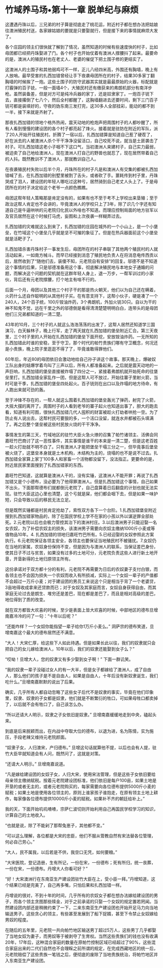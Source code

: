 # 竹域养马场•第十一章 脱单纪与麻烦

这遭遇丹珠以后，三兄弟的村子算是彻底走了桃花运，附近村子都在想办法把姑娘往澳洲殖民村送，各家嫁姑娘的要就是只要娶就行，但是接下来的事情就麻烦大发了。
 
各个庄园的领主们很快就了解到了情况，虽然知道的时候有些速度快的村子，比如毋团都已经把丹珠娶进了门。各个村子也开始仗着有澳洲人撑腰抖了起来。最要命的是，澳洲人的殖民村也在老丈人、老婆的催促下把土围子修的更结实了。
 
这澳洲人的土围子和其他弱鸡可不一样，正儿八经四米高，外围还有胸墙，晚上有人放哨。最早受害的扎西加错曾经让手下夜袭毋团所在的村子，结果30多家丁翻胸墙的时候挨了一炮。这些土围子的防守武器其实就是最最原始的火器，标配就是打霰弹的百子铳，一般一面墙4个，大殖民村还有缴获来的弗朗机部分有南洋步枪。虽然装备差，但是对方可是纯冷兵器的家丁，还是奴隶家丁。一炮百子铳下去，直接撂倒了七八个，然后全村都醒了，这胸墙翻进去还要时间，剩下三门百子铳可都是装填好的，守夜的妫东南三发打完，这30多人全部挂彩，能动的都不到一半，接下来就是齐射了。
 
那夜扎西加错的领地个格外热闹，震天动地的枪炮声把周围村子的人都吵醒了，所有人看到慢慢的建设团的各个村子都亮起了烽火。接着就是驻防在附近的军队，派了20人开始开往殖民村。折腾了一宿以后，扎西加错算是知道自己惹了硬茬了，好在派去的人被澳洲人杀个干干净净没留活口，自己咬死不说，就当是土匪袭击了村子。可扎西加错这老小子咽不下这口气，当初澳洲人来建村子，自己实力最弱，被迫卖了自己地给澳洲人，现在澳洲人打自己的野兽也就忍了，现在居然带着自己的人抖。既然教训不了澳洲人，那就教训自己人。
 
在夜袭殖民村失败以后半个月，丹珠所在的村子凡是和澳洲人有交集的都被扎西加错喊了去，在扎西加错的别墅里被割了舌头，或者砍了手。噩耗传到村子里，丹珠哭成了泪人，建设团的年轻人哪吃过这种亏，居然骑到自己老丈人头上了。于是毋团所在的村子决定给这个老爷一点颜色瞧瞧。
 
毋团这帮年轻人策略那是肯定没有的，如果有也不至于考不上学校出来垦殖；至于政治这帮人肯定也不会讲的，毕竟澳洲人的学校只上了3年，除了识几个字还有知道自己是牛逼哄哄的元老院归化民以外啥也不知道。而理应控制局面的地方驻军以及官员居然在这个时候打马虎，妄图和上次夜袭一样糊弄过去。
 
扎西加错的灾难就这么到来了，扎西加错的庄园在城外的一个小山上，是一个小堡垒，在竹域这个小堡垒几乎就是坚不可摧的象征了。但是在热兵器面前这个小堡垒就是活靶子了。
 
扎西加错杀害丹珠村子一事发生后，毋团所在的村子串联了其他两个殖民村的人就活动起来，一如南方械斗。而早已经接到消息了殖民地负责人在将消息电传西贡以后，居然收到了“随他们去，装傻不知，元老院自有安排”的回复。邬德不是不知道这个事情的后果，只是邬德准备用这个事，彻底解决殖民地与本地女子通婚的问题，而解决这个问题的契机就在这群年轻人身上，退一万步，一帮军训过的小家伙，背后还有元老院撑腰，打个地主有啥不行的。
 
后面一个月，毋团以及其他三个村子干的那是热火朝天，他们以为自己还在瞒着，火药什么还自作聪明的从其他村子买。在有意支持下，这帮小伙子，硬是凑了一个240人，24个百子统，100斤铵油炸药，3个弗朗机，外加火铳30只。自以为干的神不知鬼不觉，远在千里之外的邬德倒是看得清清楚楚明明白白，连带头的是毋团他们三兄弟都知道的一清二楚。
 
43年的10月，三个村子的人就这么浩浩荡荡的出发了，这帮人居然还知道学三国演习，白天躲林子，晚上行军，走了两天就在扎西加错的堡垒附近汇合。第三天夜里，三个村子里的人开始在扎西加错的堡垒下面开挖，安放铵油炸药。一无所知的扎西加错此时谁的安稳，至于守卫，那个时代的帕竹贵族们哪有守卫概念，何况还是小贵族，晚上院子里逛逛不得了了，毕竟谁敢得罪他们。
 
60年后，年近80的毋团依旧会激动地给自己孙子讲这个故事。那天晚上，爆破奴工队出身的姞爆学着鸟叫了三声以后，所有人都准备起来。之后就是震天动地的一声巨响，扎西加错的堡垒直接被炸塌了四分之一，紧接着弗朗机就开始死命的往堡垒里打。扎西加错全家乱作一团，但是这帮人可不放过，开始往寨子里射火箭，当时可是干季，扎西加错的堡垒四处起火。百子铳则在出口以及炸塌的地方待命，有人跑出来就可劲的轰。
 
至于冲锋不存在的，一帮人就这么围着扎西加错的堡垒轰光了弹药，射完了火箭，大摇大摆的离开了。周围村子的人看到老爷的寨子起火也知道出事了，胆大的跑去看，知道有利可图，很快扎西加错几代人囤积的财富被趁火打劫者哄抢一空。为了防止有人说出去，这帮村民可要狠的多，一个活口没留，就连水井都被石头填满了。再之后整个堡垒被这些村民放火烧的干干净净。
 
事情发生的第三天，竹域地区的驻竹大臣火急火燎的召集了帕竹诸领主、活佛会同嘉旺竹巴商讨了这一恶性事件，其实事情是谁干的本来是一清二楚，但是这老百姓一趁火打劫就不明不白了。只有澳洲人才能把堡垒干塌三分之一，但毕竟事后堡垒被火烧了，这堡垒本身就是土木机构，木结构为主的，烧塌的也不是说不过去。扎西加错全家算上家丁100多人和家畜一个活物都没留下，没法指正。更要命的是，附近居民家里面搜到了扎西加错家的东西。
 
嘉旺竹巴知道，这就算是澳洲人干的，没有实锤，这澳洲人不能开罪；再说了扎西加错又是个小德布，没必要为了他得罪澳洲人。但是扎西加错这个事情，自己如果不出头，下面那帮德布们就都倒元老院了，自己盘算着日后翻盘的计划也就无法实现。驻竹大臣这边心里也清楚，这个亏就是屎，他们都会咽下去，但是如果一味护短，只会导致以后的移民无法立足。
 
但是既然实锤都是村民肯定抢劫了，索性双方各下一个台阶。1.扎西加错堡垒附近搜到扎西加错家物品的，除了在国民学校上学不在家的小孩以外以谋逆罪全部处死。2.元老院以后也会极力管控其治下的澳洲村庄。3.以后澳洲男子只能迎娶一名女农奴，为了补偿农奴主的损失，该澳洲男子需要向农奴主缴纳1000斤小麦或等值物品10年。4. 扎西加错的领地归嘉旺竹巴所有。5.已经迎娶的女奴参照此方案执行。6.元老院保证各领主安全，各领主也要保证当地殖民村不被骚扰。7.女奴仍在当地的家属，农奴身份保持不变，但是因为与澳洲人的联系，当保证差巴身份，使其日子不过与贫苦，如果没有过多的土地可分，元老院负责这些人进行新土地开垦，开垦新得的土地归原领主所有。
 
这份承诺对于双方都十分的有利，元老院不再需要为日后的农奴妻子支付白银，而各领主也不会因为损失一个农奴而收入有所损减，实际上一个女奴一辈子的产值都不会超过一万斤小麦；对于建设团的男员工来说这个只是相当于背了一个老婆贷，3亩地得收成拿来还贷款而已；对于女奴及其家庭而言，女奴自身获得自由，而其家庭无论过去是朗生、堆穷还是差巴，现在都是差巴了，而且是相对高级的差巴，地位得到了质的改变。
 
就在双方都皆大欢喜的时候，至少是表面上皆大欢喜的时候，中部地区的德布旦增南嘉冷冷的问了一句：“十年以后呢？”
 
“还能咋样？一个女奴你能指望一辈子给你1万斤小麦么。” 洞萨宗的德布笑道，旦增南嘉这个最大的德布居然还不满意。
 
“大人！大宋仁厚，给这些下人如此待遇。但是如果长此以往，我们的奴隶就只会把自己的女儿嫁给澳洲人，10年以后，我们的奴隶还能娶到女子么？”
 
“哎呦！旦增大人，您的奴隶又有多少娶到女子啊！” 下面一群讥笑。
 
“我的奴隶一辈子没碰过女人的有一大半，但是女子都嫁给了澳洲人，成了自由人，那么他们的孩子是不是自由人，如果是自由人，十年后没有新奴隶诞生，我们吃什么。”旦增南嘉默默的说出了后果。
 
确实，几乎所有人都自动忽略了这些女子后代不是奴隶的事实，毕竟在他们印象里，奴隶、奴隶的子女都是奴隶，他们就是不断繁衍的牲口，可如果母牲口都卖掉了，以后就不会有牲口了，自己该怎么办。
 
“所以还请大人明示，奴隶之子女依旧是奴隶。” 旦增南嘉缓缓地走到中央，磕起头来。
 
到底是后来脱颖而出，在内战中夺取大位的德布，以退为进，名为陈情，实为施压，手段老辣又维持元老院颜面。
 
“奴隶子女，人归澳宋，产归德布。” 旦增这句话就算他不提，以后也会有人提，驻竹大臣早就知道会有人问，既然问了，这就是对策。
 
“还请大人明示。” 旦增南嘉说道。
 
“凡是嫁给建设团的女奴子女，人归大宋，使用宋法管理，但是这些子女依旧要给母亲领主缴纳赋税。按着元老院建设团标准，他们依旧是每户100亩，如果土地是开垦的或者无主的，或者元老院购买的，每家需要向各位德布提供5000斤小麦的赋税；如果土地是使用各位领主的，原则上谁家孩子谁抱走，在原有领主土地上耕作，每家像各位德布提供10000斤小麦的赋税。如果补不齐的朝廷给补上。”
 
我的天，下面开始叽叽喳喳，宗萨仁波切则开始利用自己再国民学校学习的知识，计算自己的土地收入。
 
“也就是说，除了不能剁了那帮兔崽子，其他都不变。”
 
“可以这么理解，各位都是大宋的忠臣，他们不服从管教自然有宋法替各位管理，何必自己劳心。”
 
“大人，民不属我，以后若是不供，我空口无凭，如何要粮。”
 
“大宋医院，登记造册，生有所记，一份在宋，一份德布；死有所归，统一丧葬，一份在宋，一份德布。丹增大人你看可好？”
 
“好！大宋澳洲行在东南亚生产建设团驻竹大臣在上，受小臣一拜。”丹增知道，这个结果已经是完美了，自己再多嘴，只怕后果和扎西加错一样。
 
丹增说的很对，不到十年的时间，几乎所有的农奴女子都在想办法嫁给建设团的男子，而各个领主贪图那些赎金，对于之前承诺的只娶一个女奴的规定置若罔闻。当然建设团内部还是稍微约束了一下，二来东南亚生产建设团也开始开足马力向当地输送男子。这些贪心的领主，有些甚至发展到了船下捉婿，甚至下令禁止女奴嫁给男奴的程度。
 
在随后的五年里，元老院一共向帕竹地区输送男丁超过5万人，这些男丁几乎都娶了当地女奴为妻子，而男奴等于被剥夺了生育权。当然这些贵族们的钱也没有收满20年，17年后，这种混合家庭的数量在原帕竹控制区域已经超过了90%，这些混合家庭出来的二代们自然也不会理睬之前所谓的规定，在完成西藏地区的统一后，元老院赔偿了这些贵族一笔钱之后，便彻底的废除了当地贵族统治，将帕竹地区并入东南亚生产建设团。